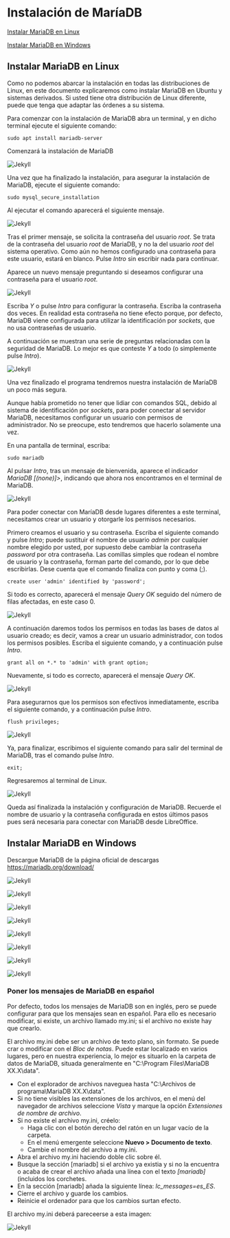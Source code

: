 # Instalación de MaríaDB

[Instalar MariaDB en Linux](#instalar-mariadb-en-linux)

[Instalar MariaDB en Windows](#instalar-mariadb-en-windows)

## Instalar MariaDB en Linux

Como no podemos abarcar la instalación en todas las distribuciones de Linux, en este documento explicaremos como instalar MariaDB en Ubuntu y sistemas derivados. Si usted tiene otra distribución de Linux diferente, puede que tenga que adaptar las órdenes a su sistema.

Para comenzar con la instalación de MariaDB abra un terminal, y en dicho terminal ejecute el siguiente comando:

```
sudo apt install mariadb-server
```
Comenzará la instalación de MariaDB

![Jekyll](/img/mariadb1.png)

Una vez que ha finalizado la instalación, para asegurar la instalación de MariaDB, ejecute el siguiente comando:
```
sudo mysql_secure_installation
```
Al ejecutar el comando aparecerá el siguiente mensaje.

![Jekyll](/img/mariadb2.png)

Tras el primer mensaje, se solicita la contraseña del usuario *root*. Se trata de la contraseña del usuario *root* de MariaDB, y no la del usuario *root* del sistema operativo. Como aún no hemos configurado una contraseña para este usuario, estará en blanco. Pulse *Intro* sin escribir nada para continuar.

Aparece un nuevo mensaje preguntando si deseamos configurar una contraseña para el usuario *root*. 

![Jekyll](/img/mariadb3.png)

Escriba *Y* o pulse *Intro* para configurar la contraseña. Escriba la contraseña dos veces. En realidad esta contraseña no tiene efecto porque, por defecto, MariaDB viene configurada para utilizar la identificación por *sockets*, que no usa contraseñas de usuario.

A continuación se muestran una serie de preguntas relacionadas con la seguridad de MariaDB. Lo mejor es que conteste *Y* a todo (o simplemente pulse *Intro*).

![Jekyll](/img/mariadb4.png)

Una vez finalizado el programa tendremos nuestra instalación de MaríaDB un poco más segura.

Aunque había prometido no tener que lidiar con comandos SQL, debido al sistema de identificación por *sockets*, para poder conectar al servidor MariaDB, necesitamos configurar un usuario con permisos de administrador. No se preocupe, esto tendremos que hacerlo solamente una vez.

En una pantalla de terminal, escriba:
```
sudo mariadb
```
Al pulsar *Intro*, tras un mensaje de bienvenida, aparece el indicador *MariaDB [(none)]>*, indicando que ahora nos encontramos en el terminal de MariaDB.

![Jekyll](/img/mariadb5.png)

Para poder conectar con MaríaDB desde lugares diferentes a este terminal, necesitamos crear un usuario y otorgarle los permisos necesarios.

Primero creamos el usuario y su contraseña. Escriba el siguiente comando y pulse *Intro*; puede sustituir el nombre de usuario *admin* por cualquier nombre elegido por usted, por supuesto debe cambiar la contraseña *password* por otra contraseña. Las comillas simples que rodean el nombre de usuario y la contraseña, forman parte del comando, por lo que debe escribirlas. Dese cuenta que el comando finaliza con punto y coma (;).
```
create user 'admin' identified by 'password';
```
Si todo es correcto, aparecerá el mensaje *Query OK* seguido del número de filas afectadas, en este caso 0.

![Jekyll](/img/mariadb6.png)

A continuación daremos todos los permisos en todas las bases de datos al usuario creado; es decir, vamos a crear un usuario administrador, con todos los permisos posibles. Escriba el siguiente comando, y a continuación pulse *Intro*.
```
grant all on *.* to 'admin' with grant option;
```
Nuevamente, si todo es correcto, aparecerá el mensaje *Query OK*.

![Jekyll](/img/mariadb7.png)

Para asegurarnos que los permisos son efectivos inmediatamente, escriba el siguiente comando, y a continuación pulse *Intro*.
```
flush privileges;
```

![Jekyll](/img/mariadb8.png)

Ya, para finalizar, escribimos el siguiente comando para salir del terminal de MariaDB, tras el comando pulse *Intro*.
```
exit;
```
Regresaremos al terminal de Linux.

![Jekyll](/img/mariadb9.png)

Queda así finalizada la instalación y configuración de MariaDB. Recuerde el nombre de usuario y la contraseña configurada en estos últimos pasos pues será necesaria para conectar con MariaDB desde LibreOffice.

## Instalar MariaDB en Windows

Descargue MariaDB de la página oficial de descargas https://mariadb.org/download/

![Jekyll](/img/mariadbwin1.png)

![Jekyll](/img/mariadbwin2.png)

![Jekyll](/img/mariadbwin3.png)

![Jekyll](/img/mariadbwin4.png)

![Jekyll](/img/mariadbwin5.png)

![Jekyll](/img/mariadbwin6.png)

![Jekyll](/img/mariadbwin7.png)

![Jekyll](/img/mariadbwin8.png)

### Poner los mensajes de MariaDB en español

Por defecto, todos los mensajes de MariaDB son en inglés, pero se puede configurar para que los mensajes sean en español. Para ello es necesario modificar, si existe, un archivo llamado my.ini; si el archivo no existe hay que crearlo.

El archivo my.ini debe ser un archivo de texto plano, sin formato. Se puede crar o modificar con el *Bloc de notas*. Puede estar localizado en varios lugares, pero en nuestra experiencia, lo mejor es situarlo en la carpeta de datos de MariaDB, situada generalmente en "C:\Program Files\MariaDB XX.X\data".
- Con el explorador de archivos naveguea hasta "C:\Archivos de programa\MariaDB XX.X\data".
- Si no tiene visibles las extensiones de los archivos, en el menú del navegador de archivos seleccione *Vista* y marque la opción _Extensiones de nombre de archivo_.
- Si no existe el archivo my.ini, créelo:
  - Haga clic con el botón derecho del ratón en un lugar vacío de la carpeta.
  - En el menú emergente seleccione **Nuevo > Documento de texto**.
  - Cambie el nombre del archivo a my.ini.
- Abra el archivo my.ini haciendo doble clic sobre él.
- Busque la sección [mariadb] si el archivo ya existia y si no la encuentra o acaba de crear el archivo añada una línea con el texto _[mariadb]_ (incluidos los corchetes.
- En la sección [mariadb] añada la siguiente línea: *lc_messages=es_ES*.
- Cierre el archivo y guarde los cambios.
- Reinicie el ordenador para que los cambios surtan efecto.

El archivo my.ini deberá pareceerse a esta imagen:

![Jekyll](/img/mariadbwin9.png)
